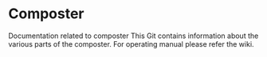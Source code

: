# Composter
Documentation related to composter
This Git contains information about the various parts of the composter.
For operating manual please refer the wiki.